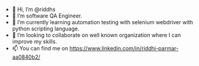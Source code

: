 - 👋 Hi, I’m @riddhs
- 👀 I’m software QA Engineer.
- 🌱 I’m currently learning automation testing with selenium webdriver with python scripting language.
- 💞️ I’m looking to collaborate on well known organization where I can improve my skills.
- 📫 You can find me on https://www.linkedin.com/in/riddhi-parmar-aa0840b2/ 

<!---
riddhs/riddhs is a ✨ special ✨ repository because its `README.md` (this file) appears on your GitHub profile.
You can click the Preview link to take a look at your changes.
--->
